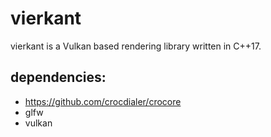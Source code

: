 # vierkant
vierkant is a Vulkan based rendering library written in C++17.

dependencies:
-
- https://github.com/crocdialer/crocore
- glfw
- vulkan
